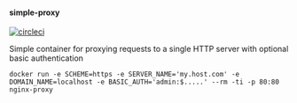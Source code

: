 #### simple-proxy

[![circleci][circleci]](https://circleci.com/gh/vektorcloud/simple-proxy)



Simple container for proxying requests to a single HTTP server with optional basic authentication


    docker run -e SCHEME=https -e SERVER_NAME='my.host.com' -e DOMAIN_NAME=localhost -e BASIC_AUTH='admin:$.....' --rm -ti -p 80:80 nginx-proxy


[circleci]: https://img.shields.io/circleci/build/gh/vektorcloud/simple-proxy?color=1dd6c9&logo=CircleCI&logoColor=1dd6c9&style=for-the-badge "simple-proxy"
